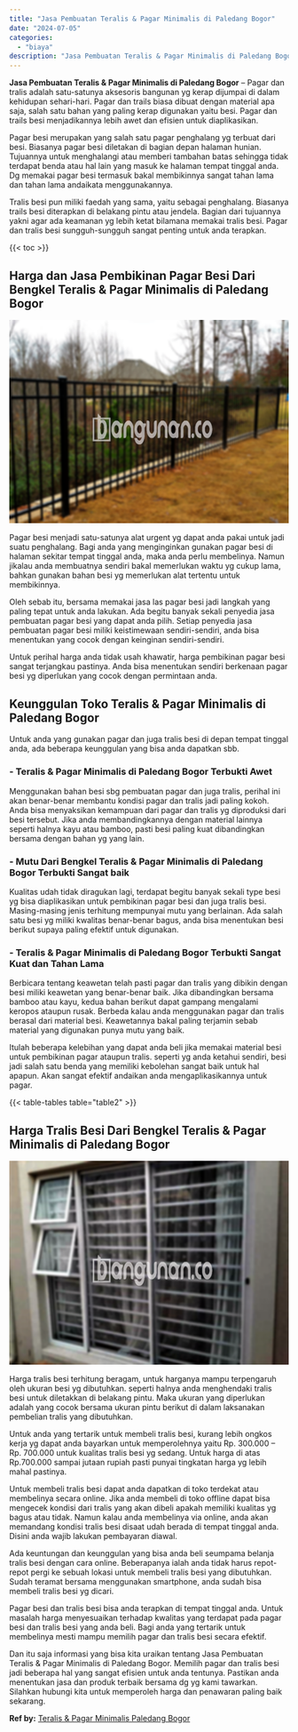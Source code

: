 ```yaml
---
title: "Jasa Pembuatan Teralis & Pagar Minimalis di Paledang Bogor"
date: "2024-07-05"
categories: 
  - "biaya"
description: "Jasa Pembuatan Teralis & Pagar Minimalis di Paledang Bogor. Dan itu saja informasi yang bisa kita uraikan tentang Jasa Pembuatan Teralis & Pagar Minimalis di..."
---
```


**Jasa Pembuatan Teralis & Pagar Minimalis di Paledang Bogor** – Pagar dan tralis adalah satu-satunya aksesoris bangunan yg kerap dijumpai di dalam kehidupan sehari-hari. Pagar dan trails biasa dibuat dengan material apa saja, salah satu bahan yang paling kerap digunakan yaitu besi. Pagar dan trails besi menjadikannya lebih awet dan efisien untuk diaplikasikan.

Pagar besi merupakan yang salah satu pagar penghalang yg terbuat dari besi. Biasanya pagar besi diletakan di bagian depan halaman hunian. Tujuannya untuk menghalangi atau memberi tambahan batas sehingga tidak terdapat benda atau hal lain yang masuk ke halaman tempat tinggal anda. Dg memakai pagar besi termasuk bakal membikinnya sangat tahan lama dan tahan lama andaikata menggunakannya.

Tralis besi pun miliki faedah yang sama, yaitu sebagai penghalang. Biasanya trails besi diterapkan di belakang pintu atau jendela. Bagian dari tujuannya yakni agar ada keamanan yg lebih ketat bilamana memakai tralis besi. Pagar dan tralis besi sungguh-sungguh sangat penting untuk anda terapkan.

{{< toc >}}

## Harga dan Jasa Pembikinan Pagar Besi Dari Bengkel Teralis & Pagar Minimalis di Paledang Bogor

![Jasa Pembuatan Teralis & Pagar Minimalis di Paledang Bogor](/images/pagar-minimalis-murah-20.png)

Pagar besi menjadi satu-satunya alat urgent yg dapat anda pakai untuk jadi suatu penghalang. Bagi anda yang menginginkan gunakan pagar besi di halaman sekitar tempat tinggal anda, maka anda perlu membelinya. Namun jikalau anda membuatnya sendiri bakal memerlukan waktu yg cukup lama, bahkan gunakan bahan besi yg memerlukan alat tertentu untuk membikinnya.

Oleh sebab itu, bersama memakai jasa las pagar besi jadi langkah yang paling tepat untuk anda lakukan. Ada begitu banyak sekali penyedia jasa pembuatan pagar besi yang dapat anda pilih. Setiap penyedia jasa pembuatan pagar besi miliki keistimewaan sendiri-sendiri, anda bisa menentukan yang cocok dengan keinginan sendiri-sendiri.

Untuk perihal harga anda tidak usah khawatir, harga pembikinan pagar besi sangat terjangkau pastinya. Anda bisa menentukan sendiri berkenaan pagar besi yg diperlukan yang cocok dengan permintaan anda.

## Keunggulan Toko Teralis & Pagar Minimalis di Paledang Bogor

Untuk anda yang gunakan pagar dan juga tralis besi di depan tempat tinggal anda, ada beberapa keunggulan yang bisa anda dapatkan sbb.

### \- Teralis & Pagar Minimalis di Paledang Bogor Terbukti Awet

Menggunakan bahan besi sbg pembuatan pagar dan juga tralis, perihal ini akan benar-benar membantu kondisi pagar dan tralis jadi paling kokoh. Anda bisa menyaksikan kemampuan dari pagar dan tralis yg diproduksi dari besi tersebut. Jika anda membandingkannya dengan material lainnya seperti halnya kayu atau bamboo, pasti besi paling kuat dibandingkan bersama dengan bahan yg yang lain.

### \- Mutu Dari Bengkel Teralis & Pagar Minimalis di Paledang Bogor Terbukti Sangat baik

Kualitas udah tidak diragukan lagi, terdapat begitu banyak sekali type besi yg bisa diaplikasikan untuk pembikinan pagar besi dan juga tralis besi. Masing-masing jenis terhitung mempunyai mutu yang berlainan. Ada salah satu besi yg miliki kwalitas benar-benar bagus, anda bisa menentukan besi berikut supaya paling efektif untuk digunakan.

### \- Teralis & Pagar Minimalis di Paledang Bogor Terbukti Sangat Kuat dan Tahan Lama

Berbicara tentang keawetan telah pasti pagar dan tralis yang dibikin dengan besi miliki keawetan yang benar-benar baik. Jika dibandingkan bersama bamboo atau kayu, kedua bahan berikut dapat gampang mengalami keropos ataupun rusak. Berbeda kalau anda menggunakan pagar dan tralis berasal dari material besi. Keawetannya bakal paling terjamin sebab material yang digunakan punya mutu yang baik.

Itulah beberapa kelebihan yang dapat anda beli jika memakai material besi untuk pembikinan pagar ataupun tralis. seperti yg anda ketahui sendiri, besi jadi salah satu benda yang memiliki kebolehan sangat baik untuk hal apapun. Akan sangat efektif andaikan anda mengaplikasikannya untuk pagar.

{{< table-tables table="table2" >}}

## Harga Tralis Besi Dari Bengkel Teralis & Pagar Minimalis di Paledang Bogor

![Jasa Pembuatan Teralis & Pagar Minimalis di Paledang Bogor](/images/teralis-minimalis-murah-22.png)

Harga tralis besi terhitung beragam, untuk harganya mampu terpengaruh oleh ukuran besi yg dibutuhkan. seperti halnya anda menghendaki tralis besi untuk diletakkan di belakang pintu. Maka ukuran yang diperlukan adalah yang cocok bersama ukuran pintu berikut di dalam laksanakan pembelian tralis yang dibutuhkan.

Untuk anda yang tertarik untuk membeli tralis besi, kurang lebih ongkos kerja yg dapat anda bayarkan untuk memperolehnya yaitu Rp. 300.000 – Rp. 700.000 untuk kualitas tralis besi yg sedang. Untuk harga di atas Rp.700.000 sampai jutaan rupiah pasti punyai tingkatan harga yg lebih mahal pastinya.

Untuk membeli tralis besi dapat anda dapatkan di toko terdekat atau membelinya secara online. Jika anda membeli di toko offline dapat bisa mengecek kondisi dari tralis yang akan dibeli apakah memiliki kualitas yg bagus atau tidak. Namun kalau anda membelinya via online, anda akan memandang kondisi tralis besi disaat udah berada di tempat tinggal anda. Disini anda wajib lakukan pembayaran diawal.

Ada keuntungan dan keunggulan yang bisa anda beli seumpama belanja tralis besi dengan cara online. Beberapanya ialah anda tidak harus repot-repot pergi ke sebuah lokasi untuk membeli tralis besi yang dibutuhkan. Sudah teramat bersama menggunakan smartphone, anda sudah bisa membeli tralis besi yg dicari.

Pagar besi dan tralis besi bisa anda terapkan di tempat tinggal anda. Untuk masalah harga menyesuaikan terhadap kwalitas yang terdapat pada pagar besi dan tralis besi yang anda beli. Bagi anda yang tertarik untuk membelinya mesti mampu memilih pagar dan tralis besi secara efektif.

Dan itu saja informasi yang bisa kita uraikan tentang Jasa Pembuatan Teralis & Pagar Minimalis di Paledang Bogor. Memilih pagar dan tralis besi jadi beberapa hal yang sangat efisien untuk anda tentunya. Pastikan anda menentukan jasa dan produk terbaik bersama dg yg kami tawarkan. Silahkan hubungi kita untuk memperoleh harga dan penawaran paling baik sekarang.

**Ref by:** [Teralis & Pagar Minimalis Paledang Bogor](https://id.wikipedia.org/wiki/Teralis)
